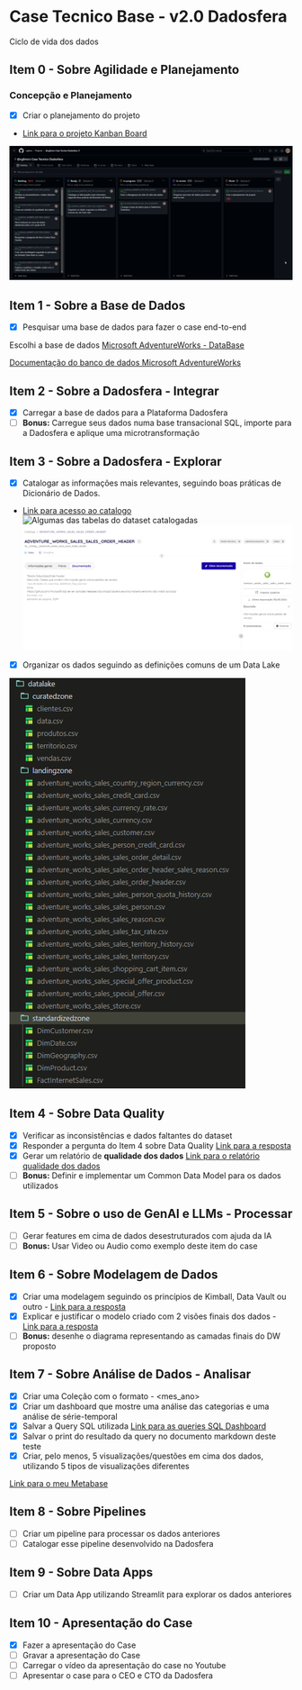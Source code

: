 # Case Tecnico Base - v2.0 Dadosfera

Ciclo de vida dos dados

## Item 0 - Sobre Agilidade e Planejamento

### Concepção e Planejamento

- [x] Criar o planejamento do projeto

- [Link para o projeto Kanban Board](https://github.com/users/cglima/projects/6/views/1)
  
![Principais atividades deste Case Técnico](prints/project-kanban-board.png)

## Item 1 - Sobre a Base de Dados

- [x] Pesquisar uma base de dados para fazer o case end-to-end

Escolhi a base de dados [Microsoft AdventureWorks - DataBase](https://learn.microsoft.com/en-us/sql/samples/adventureworks-install-configure?view=sql-server-ver16&tabs=ssms)

[Documentação do banco de dados Microsoft AdventureWorks](https://dataedo.com/download/AdventureWorks.pdf)

## Item 2 - Sobre a Dadosfera - Integrar

- [x] Carregar a base de dados para a Plataforma Dadosfera
- [ ] **Bonus:** Carregue seus dados numa base transacional SQL, importe para a Dadosfera e aplique uma microtransformação

## Item 3 - Sobre a Dadosfera - Explorar

- [x] Catalogar as informações mais relevantes, seguindo boas práticas de Dicionário de Dados.
- [Link para acesso ao catalogo](https://app.dadosfera.ai/pt-BR/catalog/data-assets)
![Algumas das tabelas do dataset catalogadas](prints/catálogo-dados.png)
![Mais detalhes de uma tabela](prints/detalhes_catalogo.png)

- [x] Organizar os dados seguindo as definições comuns de um Data Lake

![Datalake da base AdventureWorks](prints/datalake.png)

## Item 4 - Sobre Data Quality

- [x] Verificar as inconsistências e dados faltantes do dataset
- [x] Responder a pergunta do Item 4 sobre Data Quality [Link para a resposta](resposta-item4.md)
- [x] Gerar um relatório de **qualidade dos dados** [Link para o relatório qualidade dos dados](quality-date.ipynb)
- [ ] **Bonus:** Definir e implementar um Common Data Model para os dados utilizados

## Item 5 - Sobre o uso de GenAI e LLMs - Processar

- [ ] Gerar features em cima de dados desestruturados com ajuda da IA
- [ ] **Bonus:** Usar Video ou Audio como exemplo deste item do case

## Item 6 - Sobre Modelagem de Dados

- [x] Criar uma modelagem seguindo os princípios de Kimball, Data Vault ou outro - [Link para a resposta](modelagem-dados.md)
- [x] Explicar e justificar o modelo criado com 2 visões finais dos dados - [Link para a resposta](modelagem-dados.md)
- [ ] **Bonus:** desenhe o diagrama representando as camadas finais do DW proposto

## Item 7 -  Sobre Análise de Dados - Analisar

- [x] Criar uma Coleção com o formato <nome> <sobrenome> - <mes_ano>
- [x] Criar um dashboard que mostre uma análise das categorias e uma análise de série-temporal
- [x] Salvar a Query SQL utilizada [Link para as queries SQL Dashboard](queriesdashboard.md)
- [x] Salvar o print do resultado da query no documento markdown deste teste
- [x] Criar, pelo menos, 5 visualizações/questões em cima dos dados, utilizando 5 tipos de visualizações diferentes

[Link para o meu Metabase](https://metabase-treinamentos.dadosfera.ai/collection/417-cassiana-barreto-032024)

## Item  8 - Sobre Pipelines

- [ ] Criar um pipeline para processar os dados anteriores
- [ ] Catalogar esse pipeline desenvolvido na Dadosfera

## Item 9 - Sobre Data Apps

- [ ] Criar um Data App utilizando Streamlit para explorar os dados anteriores
  
## Item 10 - Apresentação do Case

- [x] Fazer a apresentação do Case
- [ ] Gravar a apresentação do Case
- [ ] Carregar o vídeo da apresentação do case no Youtube
- [ ] Apresentar o case para o CEO e CTO da Dadosfera
